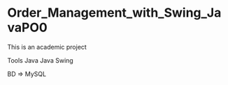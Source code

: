# Order_Management_with_Swing_JavaPO0
This is an academic project

Tools
Java
Java Swing

BD => MySQL
